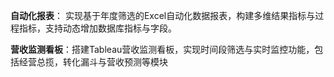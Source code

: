 **自动化报表**： 实现基于年度筛选的Excel自动化数据报表，构建多维结果指标与过程指标，支持动态增加数据库指标与字段。

**营收监测看板**：搭建Tableau营收监测看板，实现时间段筛选与实时监控功能，包括经营总揽，转化漏斗与营收预测等模块
